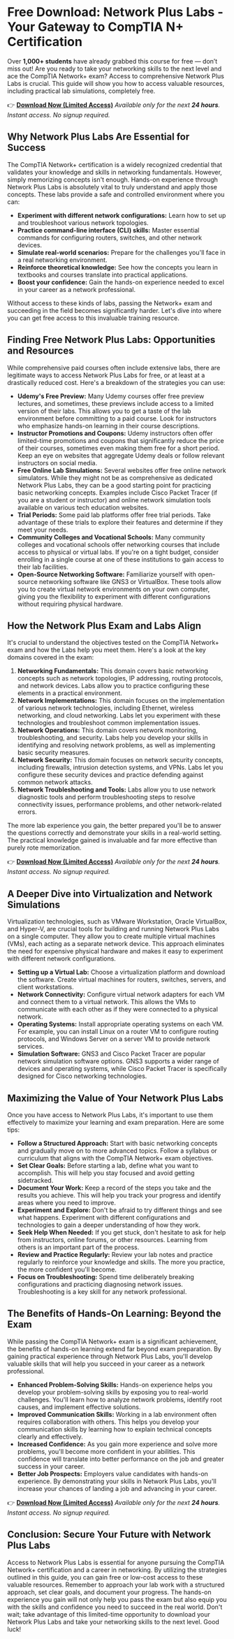 # Free Download: Network Plus Labs - Your Gateway to CompTIA N+ Certification

Over **1,000+ students** have already grabbed this course for free — don’t miss out!
Are you ready to take your networking skills to the next level and ace the CompTIA Network+ exam? Access to comprehensive Network Plus Labs is crucial. This guide will show you how to access valuable resources, including practical lab simulations, completely free.

👉 **[Download Now (Limited Access)](https://udemywork.com/network-plus-labs)**
_Available only for the next **24 hours**. Instant access. No signup required._

## Why Network Plus Labs Are Essential for Success

The CompTIA Network+ certification is a widely recognized credential that validates your knowledge and skills in networking fundamentals. However, simply memorizing concepts isn't enough. Hands-on experience through Network Plus Labs is absolutely vital to truly understand and apply those concepts. These labs provide a safe and controlled environment where you can:

*   **Experiment with different network configurations:** Learn how to set up and troubleshoot various network topologies.
*   **Practice command-line interface (CLI) skills:** Master essential commands for configuring routers, switches, and other network devices.
*   **Simulate real-world scenarios:** Prepare for the challenges you'll face in a real networking environment.
*   **Reinforce theoretical knowledge:** See how the concepts you learn in textbooks and courses translate into practical applications.
*   **Boost your confidence:** Gain the hands-on experience needed to excel in your career as a network professional.

Without access to these kinds of labs, passing the Network+ exam and succeeding in the field becomes significantly harder. Let's dive into where you can get free access to this invaluable training resource.

## Finding Free Network Plus Labs: Opportunities and Resources

While comprehensive paid courses often include extensive labs, there are legitimate ways to access Network Plus Labs for free, or at least at a drastically reduced cost. Here's a breakdown of the strategies you can use:

*   **Udemy's Free Preview:** Many Udemy courses offer free preview lectures, and sometimes, these previews include access to a limited version of their labs. This allows you to get a taste of the lab environment before committing to a paid course. Look for instructors who emphasize hands-on learning in their course descriptions.
*   **Instructor Promotions and Coupons:** Udemy instructors often offer limited-time promotions and coupons that significantly reduce the price of their courses, sometimes even making them free for a short period. Keep an eye on websites that aggregate Udemy deals or follow relevant instructors on social media.
*   **Free Online Lab Simulations:** Several websites offer free online network simulators. While they might not be as comprehensive as dedicated Network Plus Labs, they can be a good starting point for practicing basic networking concepts. Examples include Cisco Packet Tracer (if you are a student or instructor) and online network simulation tools available on various tech education websites.
*   **Trial Periods:** Some paid lab platforms offer free trial periods. Take advantage of these trials to explore their features and determine if they meet your needs.
*   **Community Colleges and Vocational Schools:** Many community colleges and vocational schools offer networking courses that include access to physical or virtual labs. If you're on a tight budget, consider enrolling in a single course at one of these institutions to gain access to their lab facilities.
*   **Open-Source Networking Software:** Familiarize yourself with open-source networking software like GNS3 or VirtualBox. These tools allow you to create virtual network environments on your own computer, giving you the flexibility to experiment with different configurations without requiring physical hardware.

## How the Network Plus Exam and Labs Align

It's crucial to understand the objectives tested on the CompTIA Network+ exam and how the Labs help you meet them. Here's a look at the key domains covered in the exam:

1.  **Networking Fundamentals:** This domain covers basic networking concepts such as network topologies, IP addressing, routing protocols, and network devices. Labs allow you to practice configuring these elements in a practical environment.
2.  **Network Implementations:** This domain focuses on the implementation of various network technologies, including Ethernet, wireless networking, and cloud networking. Labs let you experiment with these technologies and troubleshoot common implementation issues.
3.  **Network Operations:** This domain covers network monitoring, troubleshooting, and security. Labs help you develop your skills in identifying and resolving network problems, as well as implementing basic security measures.
4.  **Network Security:** This domain focuses on network security concepts, including firewalls, intrusion detection systems, and VPNs. Labs let you configure these security devices and practice defending against common network attacks.
5.  **Network Troubleshooting and Tools:** Labs allow you to use network diagnostic tools and perform troubleshooting steps to resolve connectivity issues, performance problems, and other network-related errors.

The more lab experience you gain, the better prepared you'll be to answer the questions correctly and demonstrate your skills in a real-world setting. The practical knowledge gained is invaluable and far more effective than purely rote memorization.

👉 **[Download Now (Limited Access)](https://udemywork.com/network-plus-labs)**
_Available only for the next **24 hours**. Instant access. No signup required._

## A Deeper Dive into Virtualization and Network Simulations

Virtualization technologies, such as VMware Workstation, Oracle VirtualBox, and Hyper-V, are crucial tools for building and running Network Plus Labs on a single computer. They allow you to create multiple virtual machines (VMs), each acting as a separate network device. This approach eliminates the need for expensive physical hardware and makes it easy to experiment with different network configurations.

*   **Setting up a Virtual Lab:** Choose a virtualization platform and download the software. Create virtual machines for routers, switches, servers, and client workstations.
*   **Network Connectivity:** Configure virtual network adapters for each VM and connect them to a virtual network. This allows the VMs to communicate with each other as if they were connected to a physical network.
*   **Operating Systems:** Install appropriate operating systems on each VM. For example, you can install Linux on a router VM to configure routing protocols, and Windows Server on a server VM to provide network services.
*   **Simulation Software:** GNS3 and Cisco Packet Tracer are popular network simulation software options. GNS3 supports a wider range of devices and operating systems, while Cisco Packet Tracer is specifically designed for Cisco networking technologies.

## Maximizing the Value of Your Network Plus Labs

Once you have access to Network Plus Labs, it's important to use them effectively to maximize your learning and exam preparation. Here are some tips:

*   **Follow a Structured Approach:** Start with basic networking concepts and gradually move on to more advanced topics. Follow a syllabus or curriculum that aligns with the CompTIA Network+ exam objectives.
*   **Set Clear Goals:** Before starting a lab, define what you want to accomplish. This will help you stay focused and avoid getting sidetracked.
*   **Document Your Work:** Keep a record of the steps you take and the results you achieve. This will help you track your progress and identify areas where you need to improve.
*   **Experiment and Explore:** Don't be afraid to try different things and see what happens. Experiment with different configurations and technologies to gain a deeper understanding of how they work.
*   **Seek Help When Needed:** If you get stuck, don't hesitate to ask for help from instructors, online forums, or other resources. Learning from others is an important part of the process.
*   **Review and Practice Regularly:** Review your lab notes and practice regularly to reinforce your knowledge and skills. The more you practice, the more confident you'll become.
*   **Focus on Troubleshooting:** Spend time deliberately breaking configurations and practicing diagnosing network issues. Troubleshooting is a key skill for any network professional.

## The Benefits of Hands-On Learning: Beyond the Exam

While passing the CompTIA Network+ exam is a significant achievement, the benefits of hands-on learning extend far beyond exam preparation. By gaining practical experience through Network Plus Labs, you'll develop valuable skills that will help you succeed in your career as a network professional.

*   **Enhanced Problem-Solving Skills:** Hands-on experience helps you develop your problem-solving skills by exposing you to real-world challenges. You'll learn how to analyze network problems, identify root causes, and implement effective solutions.
*   **Improved Communication Skills:** Working in a lab environment often requires collaboration with others. This helps you develop your communication skills by learning how to explain technical concepts clearly and effectively.
*   **Increased Confidence:** As you gain more experience and solve more problems, you'll become more confident in your abilities. This confidence will translate into better performance on the job and greater success in your career.
*   **Better Job Prospects:** Employers value candidates with hands-on experience. By demonstrating your skills in Network Plus Labs, you'll increase your chances of landing a job and advancing in your career.

👉 **[Download Now (Limited Access)](https://udemywork.com/network-plus-labs)**
_Available only for the next **24 hours**. Instant access. No signup required._

## Conclusion: Secure Your Future with Network Plus Labs

Access to Network Plus Labs is essential for anyone pursuing the CompTIA Network+ certification and a career in networking. By utilizing the strategies outlined in this guide, you can gain free or low-cost access to these valuable resources. Remember to approach your lab work with a structured approach, set clear goals, and document your progress. The hands-on experience you gain will not only help you pass the exam but also equip you with the skills and confidence you need to succeed in the real world. Don't wait; take advantage of this limited-time opportunity to download your Network Plus Labs and take your networking skills to the next level. Good luck!
